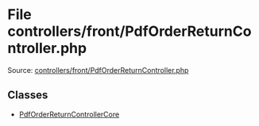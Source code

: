 File controllers/front/PdfOrderReturnController.php
=========

Source: [controllers/front/PdfOrderReturnController.php](https://github.com/PrestaShop/PrestaShop/blob/1.6.0.6/controllers/front/PdfOrderReturnController.php)


Classes
-------

* [PdfOrderReturnControllerCore](class.PdfOrderReturnControllerCore.md)

